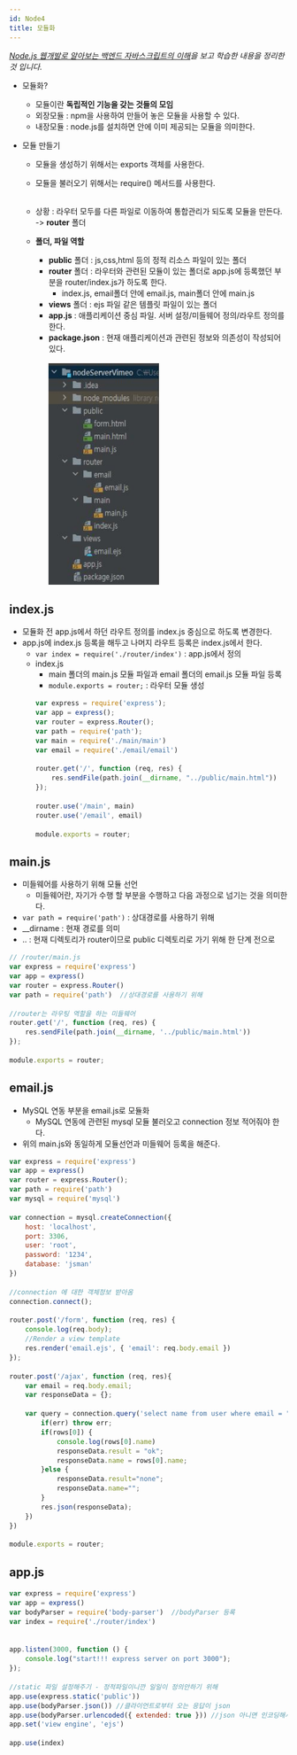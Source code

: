 ```yaml
---
id: Node4
title: 모듈화
---
```

_[Node.js 웹개발로 알아보는 백엔드 자바스크립트의 이해](https://www.inflearn.com/course/node-js-%EC%9B%B9%EA%B0%9C%EB%B0%9C)을 보고 학습한 내용을 정리한 것 입니다._

- 모듈화?
    - 모듈이란 **독립적인 기능을 갖는 것들의 모임** 
    - 외장모듈 : npm을 사용하여 만들어 놓은 모듈을 사용할 수 있다.
    - 내장모듈 : node.js를 설치하면 안에 이미 제공되는 모듈을 의미한다.

- 모듈 만들기
    - 모듈을 생성하기 위해서는 exports 객체를 사용한다.
    - 모듈을 불러오기 위해서는 require() 메서드를 사용한다.<br/><br/>

    - 상황 : 라우터 모두를 다른 파일로 이동하여 통합관리가 되도록 모듈을 만든다. -> **router** 폴더
    - **폴더, 파일 역할**
        - **public** 폴더 : js,css,html 등의 정적 리소스 파일이 있는 폴더
        - **router** 폴더 : 라우터와 관련된 모듈이 있는 폴더로 app.js에 등록했던 부분을 router/index.js가 하도록 한다.
            - index.js, email폴더 안에 email.js, main폴더 안에 main.js
        - **views** 폴더 : ejs 파일 같은 템플릿 파일이 있는 폴더
        - **app.js** : 애플리케이션 중심 파일. 서버 설정/미들웨어 정의/라우트 정의를 한다.
        - **package.json** : 현재 애플리케이션과 관련된 정보와 의존성이 작성되어 있다.<br/><br/>
        <img src="/static/img/40.jpg" width="200px" height="400px" title="table1" alt="insert쿼리"></img><br/>

## index.js
- 모듈화 전 app.js에서 하던 라우트 정의를 index.js 중심으로 하도록 변경한다.
- app.js에 index.js 등록을 해두고 나머지 라우트 등록은 index.js에서 한다.
    - `var index = require('./router/index')` : app.js에서 정의
    - index.js 
        - main 폴더의 main.js 모듈 파일과 email 폴더의 email.js 모듈 파일 등록
        - `module.exports = router;` : 라우터 모듈 생성
        ```js
        var express = require('express');
        var app = express();
        var router = express.Router();
        var path = require('path');
        var main = require('./main/main')
        var email = require('./email/email')

        router.get('/', function (req, res) {
            res.sendFile(path.join(__dirname, "../public/main.html"))
        });

        router.use('/main', main)
        router.use('/email', email)

        module.exports = router;
        ```

## main.js
- 미들웨어를 사용하기 위해 모듈 선언
    - 미들웨어란, 자기가 수행 할 부분을 수행하고 다음 과정으로 넘기는 것을 의미한다.
- `var path = require('path')` : 상대경로를 사용하기 위해
- __dirname : 현재 경로를 의미
- .. : 현재 디렉토리가 router이므로 public 디렉토리로 가기 위해 한 단계 전으로
``` js
// /router/main.js
var express = require('express')
var app = express()
var router = express.Router()
var path = require('path')  //상대경로를 사용하기 위해

//router는 라우팅 역할을 하는 미들웨어
router.get('/', function (req, res) {
    res.sendFile(path.join(__dirname, '../public/main.html'))
});

module.exports = router;
```

## email.js
- MySQL 연동 부분을 email.js로 모듈화
    - MySQL 연동에 관련된 mysql 모듈 불러오고 connection 정보 적어줘야 한다.
- 위의 main.js와 동일하게 모듈선언과 미들웨어 등록을 해준다.

```js
var express = require('express')
var app = express()
var router = express.Router();
var path = require('path')
var mysql = require('mysql')

var connection = mysql.createConnection({
    host: 'localhost',
    port: 3306,
    user: 'root',
    password: '1234',
    database: 'jsman'
})

//connection 에 대한 객체정보 받아옴
connection.connect();

router.post('/form', function (req, res) {
    console.log(req.body);
    //Render a view template
    res.render('email.ejs', { 'email': req.body.email })
});

router.post('/ajax', function (req, res){
    var email = req.body.email;
    var responseData = {};

    var query = connection.query('select name from user where email = "' + email +'"', function(err, rows) {
        if(err) throw err;
        if(rows[0]) {
            console.log(rows[0].name)
            responseData.result = "ok";
            responseData.name = rows[0].name;
        }else {
            responseData.result="none";
            responseData.name="";
        }
        res.json(responseData);
    })
})

module.exports = router;
```

## app.js
```js
var express = require('express')
var app = express()
var bodyParser = require('body-parser')  //bodyParser 등록
var index = require('./router/index')


app.listen(3000, function () {
    console.log("start!!! express server on port 3000");
});

//static 파일 설정해주기 - 정적파일이니깐 일일이 정의안하기 위해
app.use(express.static('public'))
app.use(bodyParser.json()) //클라이언트로부터 오는 응답이 json
app.use(bodyParser.urlencoded({ extended: true })) //json 아니면 인코딩해서
app.set('view engine', 'ejs')

app.use(index)
```